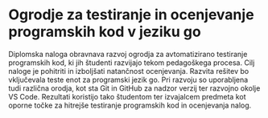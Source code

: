 # Ogrodje za testiranje in ocenjevanje programskih kod v jeziku go

Diplomska naloga obravnava razvoj ogrodja za avtomatizirano testiranje programskih kod, ki jih študenti razvijajo tekom pedagoškega procesa. Cilj naloge je pohitriti in izboljšati natančnost ocenjevanja. Razvita rešitev bo vključevala teste enot za programski jezik go. Pri razvoju so uporabljena tudi različna orodja, kot sta Git in GitHub za nadzor verzij ter razvojno okolje VS Code. Rezultati koristijo tako študentom ter izvajalcem predmeta kot oporne točke za hitrejše testiranje programskih kod in ocenjevanja nalog.
